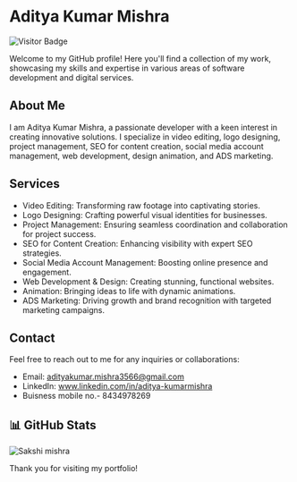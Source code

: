 # Aditya Kumar Mishra
![Visitor Badge](https://visitor-badge.laobi.icu/badge?page_id=adityakrmishra.adityakrmishra)

Welcome to my GitHub profile! Here you'll find a collection of my work, showcasing my skills and expertise in various areas of software development and digital services.


## About Me

I am Aditya Kumar Mishra, a passionate developer with a keen interest in creating innovative solutions. I specialize in video editing, logo designing, project management, SEO for content creation, social media account management, web development, design animation, and ADS marketing.

## Services

- Video Editing: Transforming raw footage into captivating stories.
- Logo Designing: Crafting powerful visual identities for businesses.
- Project Management: Ensuring seamless coordination and collaboration for project success.
- SEO for Content Creation: Enhancing visibility with expert SEO strategies.
- Social Media Account Management: Boosting online presence and engagement.
- Web Development & Design: Creating stunning, functional websites.
- Animation: Bringing ideas to life with dynamic animations.
- ADS Marketing: Driving growth and brand recognition with targeted marketing campaigns.

## Contact

Feel free to reach out to me for any inquiries or collaborations:

- Email: adityakumar.mishra3566@gmail.com
- LinkedIn: www.linkedin.com/in/aditya-kumarmishra
- Buisness mobile no.- 8434978269

## 📊 GitHub Stats
![Sakshi mishra](https://github-readme-stats.vercel.app/api?username=adityakrmishra&show_icons=true&theme=radical)

Thank you for visiting my portfolio!

